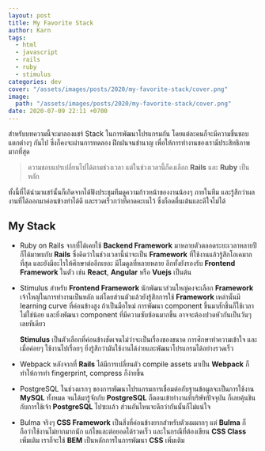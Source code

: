 ```yaml
---
layout: post
title: My Favorite Stack
author: Karn
tags:
  - html
  - javascript
  - rails
  - ruby
  - stimulus
categories: dev
cover: "/assets/images/posts/2020/my-favorite-stack/cover.png"
image:
  path: "/assets/images/posts/2020/my-favorite-stack/cover.png"
date: 2020-07-09 22:11 +0700
---
```

สำหรับบทความนี้จะมาลองแชร์ Stack ในการพัฒนาโปรแกรมกัน โดยแต่ละคนก็จะมีความชื่นชอบแตกต่างๆ กันไป ซึ่งก็คงจะผ่านการทดลอง ฝึกฝนจนชำนาญ เพื่อให้การทำงานของเรามีประสิทธิภาพมากที่สุด

> ความชอบแปรเปลี่ยนไปได้ตามช่วงเวลา แต่ในช่วงเวลานี้ก็คงเลือก **Rails** และ **Ruby** เป็นหลัก

ทั้งนี้ที่ได้นำมาแชร์นั้นก็เกิดจากได้ฟังประชุมทีมดูความก้าวหน้าของงานน้องๆ ภายในทีม และรู้สึกว่าผลงานที่ได้ออกมาค่อนข้างทำได้ดี และรวดเร็วกว่าที่คาดคะเนไว้ ซึ่งก็อดตื่นเต้นและดีใจไม่ได้

## My Stack

- Ruby on Rails
จากที่ได้เคยใช้ **Backend Framework** มาหลายตัวตลอดระยะเวลาหลายปี ก็ได้มาพบกับ **Rails** ซึ่งคิดว่าในช่วงเวลานี้น่าจะเป็น **Framework** ที่ใช้งานแล้วรู้สึกโอเคมากที่สุด และยังมีอะไรให้ศึกษาต่ออีกเยอะ มีโมดูลที่หลายหลาย อีกทั้งยังรองรับ **Frontend Framework** ในตัว เช่น **React**, **Angular** หรือ **Vuejs** เป็นต้น

- Stimulus
สำหรับ **Frontend Framework** นักพัฒนาส่วนใหญ่คงจะเลือก **Framework** เจ้าใหญ่ในการทำงานเป็นหลัก แต่โดยส่วนตัวแล้วยังรู้สึกการใช้ **Framework** เหล่านั้นมี learning curve ที่ค่อนข้างสูง ถ้าเป็นมือใหม่ การพัฒนา component ขึ้นมาสักชิ้นก็ใช้เวลาไม่ใช่น้อย และยิ่งพัฒนา component ที่มีความซับซ้อนมากขึ้น อาจจะต้องปวดหัวกันเป็นวันๆ เลยทีเดียว

  **Stimulus** เป็นตัวเลือกที่ค่อนข้างชัดเจนไม่ว่าจะเป็นเรื่องของขนาด การศึกษาทำความเข้าใจ และเมื่อค่อยๆ ใช้งานไปเรื่อยๆ ยิ่งรู้สึกว่ามันใช้งานได้ง่ายและพัฒนาโปรแกรมได้อย่างรวดเร็ว

- Webpack
หลังจากที่ **Rails** ได้มีการเปลี่ยนตัว compile assets มาเป็น **Webpack** ก็ทำให้การทำ fingerprint, compress ก็ง่ายขึ้น

- PostgreSQL
ในช่วงแรกๆ ของการพัฒนาโปรแกรมการเชื่อมต่อกับฐานข้อมูลจะเป็นการใช้งาน **MySQL** ทั้งหมด จนได้มารู้จักกับ **PostgreSQL** ก็ตอนเข้าทำงานที่บริษัทปัจจุบัน ก็เลยคุ้นชินกับการใช้เจ้า **PostgreSQL** ไปซะแล้ว ส่วนอันไหนจะดีกว่ากันนั้นก็ไม่แน่ใจ

- Bulma
จริงๆ **CSS Framework** เป็นสิ่งที่ค่อนข้างยากสำหรับตัวผมมากๆ แต่ **Bulma** ก็ถือว่าใช้งานไม่ยากมากนัก แก้ไขและต่อยอดได้รวดเร็ว และในกรณีที่ต้องเขียน **CSS Class** เพิ่มเติม เราก็จะใช้ **BEM** เป็นหลักการในการพัฒนา **CSS** เพิ่มเติม